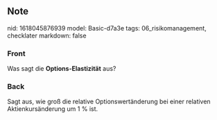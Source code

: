 ## Note
nid: 1618045876939
model: Basic-d7a3e
tags: 06_risikomanagement, checklater
markdown: false

### Front
Was sagt die <b>Options-Elastizität</b> aus?

### Back
Sagt aus, wie groß die relative Optionswertänderung bei einer relativen Aktienkursänderung um 1 % ist.

